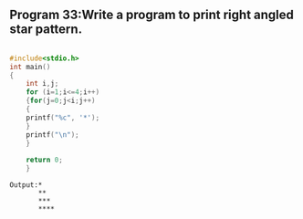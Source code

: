 ## Program 33:Write a program to print right angled star pattern.
```C

#include<stdio.h>
int main()
{
	int i,j;
	for (i=1;i<=4;i++)
	{for(j=0;j<i;j++)
	{
	printf("%c", '*');
	}
	printf("\n");
	}
	
	return 0;
	}
  ```
  ```
  Output:*
         **
         ***
         ****
